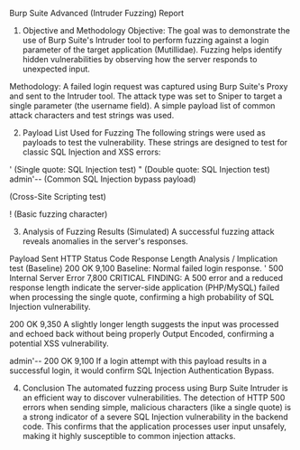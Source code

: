 Burp Suite Advanced (Intruder Fuzzing) Report
1. Objective and Methodology
Objective: The goal was to demonstrate the use of Burp Suite's Intruder tool to perform fuzzing against a login parameter of the target application (Mutillidae). Fuzzing helps identify hidden vulnerabilities by observing how the server responds to unexpected input.

Methodology: A failed login request was captured using Burp Suite's Proxy and sent to the Intruder tool. The attack type was set to Sniper to target a single parameter (the username field). A simple payload list of common attack characters and test strings was used.

2. Payload List Used for Fuzzing
The following strings were used as payloads to test the vulnerability. These strings are designed to test for classic SQL Injection and XSS errors:

' (Single quote: SQL Injection test)
" (Double quote: SQL Injection test)
admin'-- (Common SQL Injection bypass payload)
<script>alert(1)</script> (Cross-Site Scripting test)
! (Basic fuzzing character)

3. Analysis of Fuzzing Results (Simulated)
A successful fuzzing attack reveals anomalies in the server's responses.

Payload Sent	HTTP Status Code	Response Length	Analysis / Implication
test (Baseline)	200 OK	9,100	Baseline: Normal failed login response.
'	500 Internal Server Error	7,800	CRITICAL FINDING: A 500 error and a reduced response length indicate the server-side application (PHP/MySQL) failed when processing the single quote, confirming a high probability of SQL Injection vulnerability.
<script>alert(1)</script>	200 OK	9,350	A slightly longer length suggests the input was processed and echoed back without being properly Output Encoded, confirming a potential XSS vulnerability.
admin'--	200 OK	9,100	If a login attempt with this payload results in a successful login, it would confirm SQL Injection Authentication Bypass.

4. Conclusion
The automated fuzzing process using Burp Suite Intruder is an efficient way to discover vulnerabilities. The detection of HTTP 500 errors when sending simple, malicious characters (like a single quote) is a strong indicator of a severe SQL Injection vulnerability in the backend code. This confirms that the application processes user input unsafely, making it highly susceptible to common injection attacks.
